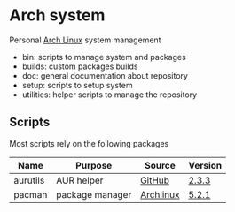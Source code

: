 # Arch system

Personal [Arch Linux](https://www.archlinux.org/) system management

- bin: scripts to manage system and packages
- builds: custom packages builds
- doc: general documentation about repository
- setup: scripts to setup system
- utilities: helper scripts to manage the repository


## Scripts

Most scripts rely on the following packages

| Name        | Purpose             | Source                                                | Version                                                          |
|-------------|---------------------|-------------------------------------------------------|------------------------------------------------------------------|
| aurutils    | AUR helper          | [GitHub](https://github.com/AladW/aurutils)           | [2.3.3](https://github.com/AladW/aurutils/releases/tag/2.3.3)    |
| pacman      | package manager     | [Archlinux](https://git.archlinux.org/pacman.git)     | [5.2.1](https://git.archlinux.org/pacman.git/tag/?h=v5.2.1)      |
